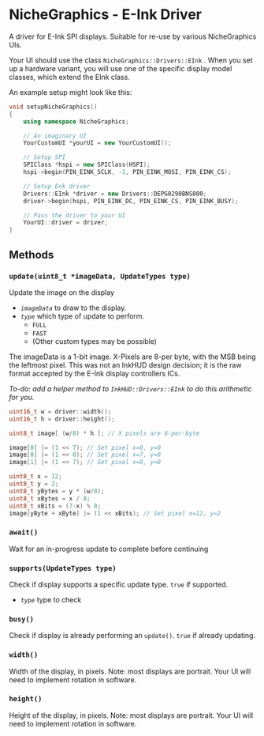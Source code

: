 # NicheGraphics - E-Ink Driver

A driver for E-Ink SPI displays. Suitable for re-use by various NicheGraphics UIs.

Your UI should use the class `NicheGraphics::Drivers::EInk` .
When you set up a hardware variant, you will use one of the specific display model classes, which extend the EInk class.

An example setup might look like this:

```cpp
void setupNicheGraphics()
{
    using namespace NicheGraphics;

    // An imaginary UI
    YourCustomUI *yourUI = new YourCustomUI();

    // Setup SPI
    SPIClass *hspi = new SPIClass(HSPI);
    hspi->begin(PIN_EINK_SCLK, -1, PIN_EINK_MOSI, PIN_EINK_CS);

    // Setup Enk driver
    Drivers::EInk *driver = new Drivers::DEPG0290BNS800;
    driver->begin(hspi, PIN_EINK_DC, PIN_EINK_CS, PIN_EINK_BUSY);

    // Pass the driver to your UI
    YourUI::driver = driver;
}
```

## Methods

### `update(uint8_t *imageData, UpdateTypes type)`

Update the image on the display

- _`imageData`_ to draw to the display.
- _`type`_ which type of update to perform.
  - `FULL`
  - `FAST`
  - (Other custom types may be possible)

The imageData is a 1-bit image. X-Pixels are 8-per byte, with the MSB being the leftmost pixel. This was not an InkHUD design decision; it is the raw format accepted by the E-Ink display controllers ICs.

_To-do: add a helper method to `InkHUD::Drivers::EInk` to do this arithmetic for you._

```cpp
uint16_t w = driver::width();
uint16_t h = driver::height();

uint8_t image[ (w/8) * h ]; // X pixels are 8-per-byte

image[0] |= (1 << 7); // Set pixel x=0, y=0
image[0] |= (1 << 0); // Set pixel x=7, y=0
image[1] |= (1 << 7); // Set pixel x=8, y=0

uint8_t x = 12;
uint8_t y = 2;
uint8_t yBytes = y * (w/8);
uint8_t xBytes = x / 8;
uint8_t xBits = (7-x) % 8;
image[yByte + xByte] |= (1 << xBits); // Set pixel x=12, y=2
```

### `await()`

Wait for an in-progress update to complete before continuing

### `supports(UpdateTypes type)`

Check if display supports a specific update type. `true` if supported.

- _`type`_ type to check

### `busy()`

Check if display is already performing an `update()`. `true` if already updating.

### `width()`

Width of the display, in pixels. Note: most displays are portrait. Your UI will need to implement rotation in software.

### `height()`

Height of the display, in pixels. Note: most displays are portrait. Your UI will need to implement rotation in software.
